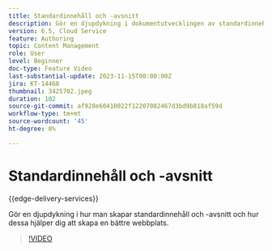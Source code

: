 ```yaml
---
title: Standardinnehåll och -avsnitt
description: Gör en djupdykning i dokumentutvecklingen av standardinnehåll och -avsnitt.
version: 6.5, Cloud Service
feature: Authoring
topic: Content Management
role: User
level: Beginner
doc-type: Feature Video
last-substantial-update: 2023-11-15T00:00:00Z
jira: KT-14468
thumbnail: 3425702.jpeg
duration: 102
source-git-commit: af928e60410022f12207082467d3bd9b818af59d
workflow-type: tm+mt
source-wordcount: '45'
ht-degree: 0%

---
```



# Standardinnehåll och -avsnitt

{{edge-delivery-services}}

Gör en djupdykning i hur man skapar standardinnehåll och -avsnitt och hur dessa hjälper dig att skapa en bättre webbplats.

>[!VIDEO](https://video.tv.adobe.com/v/3425702/?learn=on)
